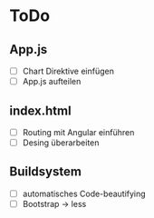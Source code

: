 # ToDo

## App.js

- [ ] Chart Direktive einfügen
- [ ] App.js aufteilen

## index.html

- [ ] Routing mit Angular einführen
- [ ] Desing überarbeiten

## Buildsystem

- [ ] automatisches Code-beautifying
- [ ] Bootstrap -> less
